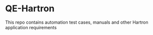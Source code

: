 # QE-Hartron
This repo contains automation test cases, manuals and other Hartron application requirements
